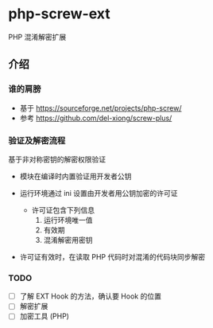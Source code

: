 # php-screw-ext
PHP 混淆解密扩展

## 介绍

### 谁的肩膀

- 基于 https://sourceforge.net/projects/php-screw/
- 参考 https://github.com/del-xiong/screw-plus/

### 验证及解密流程

基于非对称密钥的解密权限验证

- 模块在编译时内置验证用开发者公钥

- 运行环境通过 ini 设置由开发者用公钥加密的许可证
  - 许可证包含下列信息
    1. 运行环境唯一值
    2. 有效期
    3. 混淆解密用密钥

- 许可证有效时，在读取 PHP 代码时对混淆的代码块同步解密

### TODO

- [ ] 了解 EXT Hook 的方法，确认要 Hook 的位置
- [ ] 解密扩展 
- [ ] 加密工具 (PHP)
